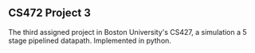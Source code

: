 CS472 Project 3
----------------

The third assigned project in Boston University's CS427, a simulation a 5 stage pipelined datapath.
Implemented in python.
